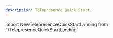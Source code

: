 ```yaml
---
description: Telepresence Quick Start.
---
```


import NewTelepresenceQuickStartLanding from './TelepresenceQuickStartLanding'

<NewTelepresenceQuickStartLanding/>
